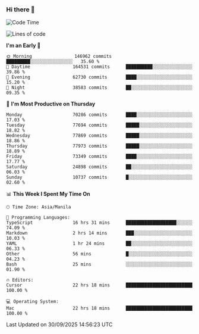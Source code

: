 ### Hi there 👋

<!--START_SECTION:waka-->
![Code Time](http://img.shields.io/badge/Code%20Time-6%2C319%20hrs%2019%20mins-blue)

![Lines of code](https://img.shields.io/badge/From%20Hello%20World%20I%27ve%20Written-141.0%20million%20lines%20of%20code-blue)

**I'm an Early 🐤** 

```text
🌞 Morning                146962 commits      █████████░░░░░░░░░░░░░░░░   35.60 % 
🌆 Daytime                164531 commits      ██████████░░░░░░░░░░░░░░░   39.86 % 
🌃 Evening                62730 commits       ████░░░░░░░░░░░░░░░░░░░░░   15.20 % 
🌙 Night                  38583 commits       ██░░░░░░░░░░░░░░░░░░░░░░░   09.35 % 
```
📅 **I'm Most Productive on Thursday** 

```text
Monday                   70286 commits       ████░░░░░░░░░░░░░░░░░░░░░   17.03 % 
Tuesday                  77694 commits       █████░░░░░░░░░░░░░░░░░░░░   18.82 % 
Wednesday                77869 commits       █████░░░░░░░░░░░░░░░░░░░░   18.86 % 
Thursday                 77973 commits       █████░░░░░░░░░░░░░░░░░░░░   18.89 % 
Friday                   73349 commits       ████░░░░░░░░░░░░░░░░░░░░░   17.77 % 
Saturday                 24898 commits       ██░░░░░░░░░░░░░░░░░░░░░░░   06.03 % 
Sunday                   10737 commits       █░░░░░░░░░░░░░░░░░░░░░░░░   02.60 % 
```


📊 **This Week I Spent My Time On** 

```text
🕑︎ Time Zone: Asia/Manila

💬 Programming Languages: 
TypeScript               16 hrs 31 mins      ███████████████████░░░░░░   74.09 % 
Markdown                 2 hrs 14 mins       ███░░░░░░░░░░░░░░░░░░░░░░   10.03 % 
YAML                     1 hr 24 mins        ██░░░░░░░░░░░░░░░░░░░░░░░   06.33 % 
Other                    56 mins             █░░░░░░░░░░░░░░░░░░░░░░░░   04.23 % 
Bash                     25 mins             ░░░░░░░░░░░░░░░░░░░░░░░░░   01.90 % 

🔥 Editors: 
Cursor                   22 hrs 18 mins      █████████████████████████   100.00 % 

💻 Operating System: 
Mac                      22 hrs 18 mins      █████████████████████████   100.00 % 
```


 Last Updated on 30/09/2025 14:56:23 UTC
<!--END_SECTION:waka-->


<!--
**rad182/rad182** is a ✨ _special_ ✨ repository because its `README.md` (this file) appears on your GitHub profile.

Here are some ideas to get you started:

- 🔭 I’m currently working on ...
- 🌱 I’m currently learning ...
- 👯 I’m looking to collaborate on ...
- 🤔 I’m looking for help with ...
- 💬 Ask me about ...
- 📫 How to reach me: ...
- 😄 Pronouns: ...
- ⚡ Fun fact: ...
-->
